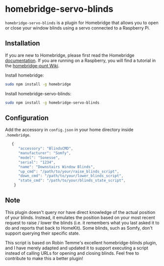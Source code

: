 # homebridge-servo-blinds

`homebridge-servo-blinds` is a plugin for Homebridge that allows you to open or close your window blinds using a servo connected to a Raspberry Pi.

## Installation

If you are new to Homebridge, please first read the Homebridge [documentation](https://www.npmjs.com/package/homebridge).
If you are running on a Raspberry, you will find a tutorial in the [homebridge-punt Wiki](https://github.com/cflurin/homebridge-punt/wiki/Running-Homebridge-on-a-Raspberry-Pi).

Install homebridge:
```sh
sudo npm install -g homebridge
```
Install homebridge-servo-blinds:
```sh
sudo npm install -g homebridge-servo-blinds
```

## Configuration

Add the accessory in `config.json` in your home directory inside `.homebridge`.

```js
   {
      "accessory": "BlindsCMD",
      "manufacturer": "Somfy",
      "model": "Sonesse",
      "serial": "1234",
      "name": "Downstairs Window Blinds",
      "up_cmd": "/path/to/your/raise_blinds_script",
      "down_cmd": "/path/to/your/lower_blinds_script",
      "state_cmd": "/path/to/your/blinds_state_script",
    }
```

## Note
This plugin doesn't query nor have direct knowledge of the actual position of your blinds. Instead, it emulates the position based on your most recent request to raise / lower the blinds (i.e. it remembers what you last asked it to do and reports that back to HomeKit). Some blinds, such as Somfy, don't support querying their specific state.

This script is based on Robin Temme's excellent homebridge-blinds plugin, and I have merely adapted and updated it to support executing a script instead of calling URLs for opening and closing blinds. Feel free to contribute to make this a better plugin!

